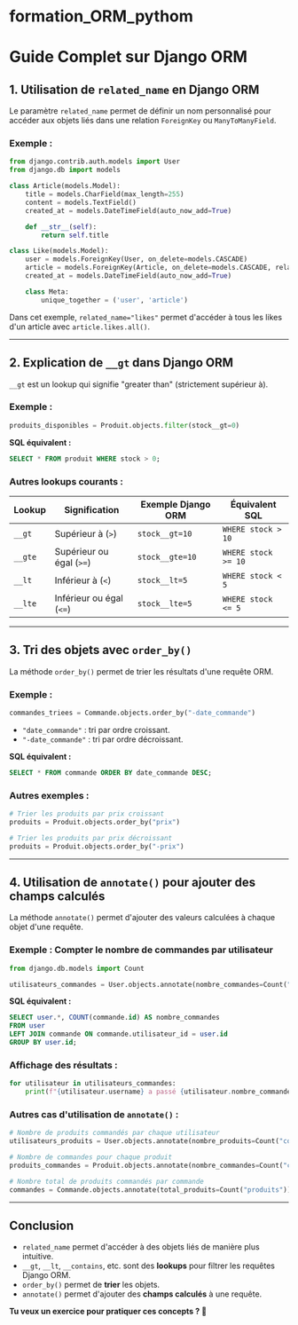 # formation_ORM_pythom

# Guide Complet sur Django ORM

## 1. Utilisation de `related_name` en Django ORM

Le paramètre `related_name` permet de définir un nom personnalisé pour accéder aux objets liés dans une relation `ForeignKey` ou `ManyToManyField`.

### **Exemple :**
```python
from django.contrib.auth.models import User
from django.db import models

class Article(models.Model):
    title = models.CharField(max_length=255)
    content = models.TextField()
    created_at = models.DateTimeField(auto_now_add=True)

    def __str__(self):
        return self.title

class Like(models.Model):
    user = models.ForeignKey(User, on_delete=models.CASCADE)
    article = models.ForeignKey(Article, on_delete=models.CASCADE, related_name="likes")
    created_at = models.DateTimeField(auto_now_add=True)

    class Meta:
        unique_together = ('user', 'article')
```

Dans cet exemple, `related_name="likes"` permet d'accéder à tous les likes d'un article avec `article.likes.all()`.

---

## 2. Explication de `__gt` dans Django ORM

`__gt` est un lookup qui signifie "greater than" (strictement supérieur à).

### **Exemple :**
```python
produits_disponibles = Produit.objects.filter(stock__gt=0)
```
**SQL équivalent :**
```sql
SELECT * FROM produit WHERE stock > 0;
```

### **Autres lookups courants :**
| Lookup | Signification | Exemple Django ORM | Équivalent SQL |
|---------|--------------|-------------------|---------------|
| `__gt` | Supérieur à (`>`) | `stock__gt=10` | `WHERE stock > 10` |
| `__gte` | Supérieur ou égal (`>=`) | `stock__gte=10` | `WHERE stock >= 10` |
| `__lt` | Inférieur à (`<`) | `stock__lt=5` | `WHERE stock < 5` |
| `__lte` | Inférieur ou égal (`<=`) | `stock__lte=5` | `WHERE stock <= 5` |

---

## 3. Tri des objets avec `order_by()`

La méthode `order_by()` permet de trier les résultats d'une requête ORM.

### **Exemple :**
```python
commandes_triees = Commande.objects.order_by("-date_commande")
```
- `"date_commande"` : tri par ordre croissant.
- `"-date_commande"` : tri par ordre décroissant.

**SQL équivalent :**
```sql
SELECT * FROM commande ORDER BY date_commande DESC;
```

### **Autres exemples :**
```python
# Trier les produits par prix croissant
produits = Produit.objects.order_by("prix")

# Trier les produits par prix décroissant
produits = Produit.objects.order_by("-prix")
```

---

## 4. Utilisation de `annotate()` pour ajouter des champs calculés

La méthode `annotate()` permet d'ajouter des valeurs calculées à chaque objet d'une requête.

### **Exemple : Compter le nombre de commandes par utilisateur**
```python
from django.db.models import Count

utilisateurs_commandes = User.objects.annotate(nombre_commandes=Count("commandes"))
```

**SQL équivalent :**
```sql
SELECT user.*, COUNT(commande.id) AS nombre_commandes
FROM user
LEFT JOIN commande ON commande.utilisateur_id = user.id
GROUP BY user.id;
```

### **Affichage des résultats :**
```python
for utilisateur in utilisateurs_commandes:
    print(f"{utilisateur.username} a passé {utilisateur.nombre_commandes} commande(s).")
```

### **Autres cas d'utilisation de `annotate()` :**
```python
# Nombre de produits commandés par chaque utilisateur
utilisateurs_produits = User.objects.annotate(nombre_produits=Count("commandes__produits"))

# Nombre de commandes pour chaque produit
produits_commandes = Produit.objects.annotate(nombre_commandes=Count("commandeproduit"))

# Nombre total de produits commandés par commande
commandes = Commande.objects.annotate(total_produits=Count("produits"))
```

---

## **Conclusion**
- `related_name` permet d'accéder à des objets liés de manière plus intuitive.
- `__gt`, `__lt`, `__contains`, etc. sont des **lookups** pour filtrer les requêtes Django ORM.
- `order_by()` permet de **trier** les objets.
- `annotate()` permet d'ajouter des **champs calculés** à une requête.

**Tu veux un exercice pour pratiquer ces concepts ? 🚀**

